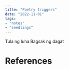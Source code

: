 ```yaml
---
title: "Poetry triggers"
date: "2022-11-01"
tags:
- "notes"
- "seedlings"
---
```


Tula ng luha
Bagsak ng dagat

# References